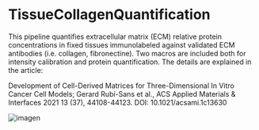 # TissueCollagenQuantification

This pipeline quantifies extracellular matrix (ECM) relative protein concentrations in fixed tissues immunolabeled against validated ECM antibodies (i.e. collagen, fibronectine). Two macros are included both for intensity calibration and protein quantification. The details are explained in the article: 

  Development of Cell-Derived Matrices for Three-Dimensional In Vitro Cancer Cell Models;  Gerard Rubí-Sans et al., ACS Applied Materials & Interfaces 2021 13 (37),   44108-44123. DOI: 10.1021/acsami.1c13630 
  
  ![imagen](https://user-images.githubusercontent.com/38135253/138488632-1d6642de-0cb9-4d54-99fd-8b4bac8055e7.png)

